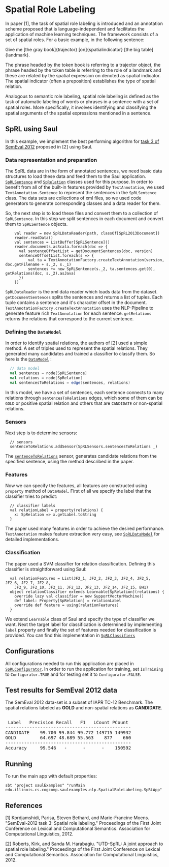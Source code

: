 # Spatial Role Labeling
In paper [1], the task of spatial role labeling is introduced and an annotation scheme proposed that is language-independent and facilitates the application of machine learning techniques. The framework consists of a set of spatial roles. For a basic example, in the following sentence:


Give me [the gray book]{trajector} [on]{spatialindicator} [the big table]{landmark}.


The phrase headed by the token book is referring to a trajector object, the phrase headed by the token table is referring to the role of a landmark and these are related by the spatial expression on denoted as spatial indicator. The spatial indicator (often a preposition) establishes the type of spatial relation.


Analogous to semantic role labeling, spatial role labeling is defined as the task of automatic labeling of words or phrases in a sentence with a set of spatial roles. More speciﬁcally, it involves identifying and classifying the spatial arguments of the spatial expressions mentioned in a sentence.


## SpRL using Saul
In this example, we implement the best performing algorithm for [task 3 of SemEval 2012](https://www.cs.york.ac.uk/semeval-2012/task3.html) proposed in [2] using Saul.

### Data representation and preparation
The SpRL data are in the form of annotated sentences, we need basic data structures to load these data and feed them to the Saul application. [`SpRLSentence`](../../../../../../../../java/edu/illinois/cs/cogcomp/saulexamples/nlp/SpatialRoleLabeling/SpRLSentence.java) and [`SpRelation`](../../../../../../../../java/edu/illinois/cs/cogcomp/saulexamples/nlp/SpatialRoleLabeling/Triplet/SpRelation.java) classes used for this purpose. In order to benefit from all of the built-in features provided by `TextAnnotation`, we used `TextAnnotation.Sentence` to represent the sentences in the `SpRLSentence` class.
The data sets are collections of xml files, so we used code generators to generate corresponding classes and a data reader for them.

So, the next step is to load these files and convert them to a collection of `SpRLSentence`. In this step we split sentences in each document and convert them to `SpRLSentence` objects.

```
    val reader = new SpRLDataReader(path, classOf[SpRL2013Document])
    reader.readData()
    val sentences = ListBuffer[SpRLSentence]()
    reader.documents.asScala.foreach(doc => {
      val sentenceOffsetList = getDocumentSentences(doc, version)
      sentenceOffsetList.foreach(s => {
          val ta = TextAnnotationFactory.createTextAnnotation(version, doc.getFilename + s._2, s._1)
          sentences += new SpRLSentence(s._2, ta.sentences.get(0), getRelations(doc, s._2).asJava)
      })
    })
```
`SpRLDataReader` is the xml data reader which loads data from the dataset. `getDocumentSentences` splits the sentences and returns a list of tuples. Each tuple contains a sentence and it's character offset in the document. 
`TextAnnotationFactory.createTextAnnotation` uses the NLP-Pipeline to generate feature rich `TextAnnotation` for each sentence. `getRelations` returns the relations that correspond to the current sentence. 


### Defining the `DataModel`
In order to identify spatial relations, the authors of [2] used a simple method.
A set of triples used to represent the spatial relations. They generated many candidates and trained a classifier to classify them. So here is the [`DataModel`](SpRLDataModel.scala) :
```scala
  // data model
  val sentences = node[SpRLSentence]
  val relations = node[SpRelation]
  val sentencesToRelations = edge(sentences, relations)
```
In this model, we have a set of sentences, each sentence connects to many relations through `sentencesToRelations` edges, which some of them can be `GOLD` or positive spatial relation and others that are `CANDIDATE` or non-spatial relations.

### Sensors
Next step is to determine sensors:
```
  // sensors
  sentenceToRelations.addSensor(SpRLSensors.sentencesToRelations _)
```
The [`sentenceToRelations`](SpRLSensors.scala) sensor, generates candidate relations from the specified sentence, using the method described in the paper.

### Features
Now we can specify the features, all features are constructed using `property` method of `DataModel`. First of all we specify the label that the classifier tries to predict:
```
  // classifier labels
  val relationLabel = property(relations) {
    x: SpRelation => x.getLabel.toString
  }
```

The paper used many features in order to achieve the desired performance. `TextAnnotation` makes feature extraction very easy, see [`SpRLDataModel`](SpRLDataModel.scala) for detailed implementations.

### Classification
The paper used a SVM classifier for relation classification. Defining this classifier is straightforward using Saul:

```
  val relationFeatures = List(JF2_1, JF2_2, JF2_3, JF2_4, JF2_5, JF2_6, JF2_7, JF2_8,
    JF2_9, JF2_10, JF2_11, JF2_12, JF2_13, JF2_14, JF2_15, BH1)
  object relationClassifier extends Learnable[SpRelation](relations) {
    override lazy val classifier = new SupportVectorMachine()
    def label: Property[SpRelation] = relationLabel
    override def feature = using(relationFeatures)
  }
```
We extend `Learnable` class of Saul and specify the type of classifier we want. Next the target label for classification is determined by implementing `label` property and finally the set of features needed for classification is provided.
You can find this implementation in [`SpRLClassifiers`](SpRLClassifiers.scala)

## Configurations
All configurations needed to run this application are placed in 
[`SpRLConfigurator`](../../../../../../../../java/edu/illinois/cs/cogcomp/saulexamples/nlp/SpatialRoleLabeling/SpRLConfigurator.java). In order to run the application for training, set `IsTraining` to `Configurator.TRUE` and for testing set it to `Configurator.FALSE`. 

## Test results for SemEval 2012 data
The SemEval 2012 data-set is a subset of IAPR TC-12 Benchmark. 
The spatial relations labeled as **GOLD** and non-spatial relations as **CANDIDATE**. 
<pre>  
 Label   Precision Recall   F1   LCount PCount
-----------------------------------------------
CANDIDATE    99.700 99.844 99.772 149715 149932
GOLD         64.697 48.689 55.563    877    660
-----------------------------------------------
Accuracy     99.546   -      -      -    150592
</pre>


## Running
To run the main app with default properties:

```
sbt "project saulExamples" "runMain edu.illinois.cs.cogcomp.saulexamples.nlp.SpatialRoleLabeling.SpRLApp"
```

## References
[1] Kordjamshidi, Parisa, Steven Bethard, and Marie-Francine Moens. "SemEval-2012 task 3: Spatial role labeling." Proceedings of the First Joint Conference on Lexical and Computational Semantics. Association for Computational Linguistics, 2012.

[2] Roberts, Kirk, and Sanda M. Harabagiu. "UTD-SpRL: A joint approach to spatial role labeling." Proceedings of the First Joint Conference on Lexical and Computational Semantics. Association for Computational Linguistics, 2012.
